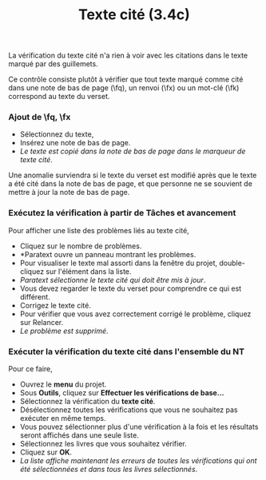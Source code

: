 ﻿---
title: Texte cité (3.4c)
---
La vérification du texte cité n'a rien à voir avec les citations dans le texte marqué par des guillemets.

Ce contrôle consiste plutôt à vérifier que tout texte marqué comme cité dans une note de bas de page (\\fq), un renvoi (\\fx) ou un mot-clé (\\fk) correspond au texte du verset.

### Ajout de \\fq, \\fx

-   Sélectionnez du texte,
-   Insérez une note de bas de page.  
   -  *Le texte est copié dans la note de bas de page dans le marqueur de texte cité*.

Une anomalie surviendra si le texte du verset est modifié après que le texte a été cité dans la note de bas de page, et que personne ne se souvient de mettre à jour la note de bas de page.

### Exécutez la vérification à partir de Tâches et avancement

Pour afficher une liste des problèmes liés au texte cité,

-   Cliquez sur le nombre de problèmes.  
   -  *Paratext ouvre un panneau montrant les problèmes.
-   Pour visualiser le texte mal assorti dans la fenêtre du projet, double-cliquez sur l'élément dans la liste.  
   -  *Paratext sélectionne le texte cité qui doit être mis à jour*.
-   Vous devez regarder le texte du verset pour comprendre ce qui est différent.
-   Corrigez le texte cité.
-   Pour vérifier que vous avez correctement corrigé le problème, cliquez sur Relancer.
   -  *Le problème est supprimé*.

### Exécuter la vérification du texte cité dans l'ensemble du NT

Pour ce faire,  
-   Ouvrez le **menu** du projet.
-   Sous **Outils**, cliquez sur **Effectuer les vérifications de base…**
-   Sélectionnez la vérification du **texte cité**.
-   Désélectionnez toutes les vérifications que vous ne souhaitez pas exécuter en même temps.
-   Vous pouvez sélectionner plus d'une vérification à la fois et les résultats seront affichés dans une seule liste.
-   Sélectionnez les livres que vous souhaitez vérifier.
-   Cliquez sur **OK**.
   -  *La liste affiche maintenant les erreurs de toutes les vérifications qui ont été sélectionnées et dans tous les livres sélectionnés*.

